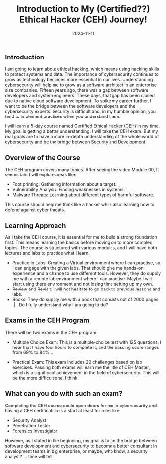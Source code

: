 ﻿---
date: 2024-11-11
title: "Introduction to My (Certified??) Ethical Hacker (CEH) Journey!"
seoTitle: "Journey to Becoming a Certified Ethical Hacker"
seoDescription: "Pursue ethical hacking to connect software development with cybersecurity, aiming for CEH certification and enhanced cybersecurity knowledge"
datePublished: Mon Nov 11 2024 13:47:33 GMT+0000 (Coordinated Universal Time)
cuid: cm3d2vnt9000v09i9dmz0byo4
slug: introduction-to-my-certified-ethical-hacker-ceh-journey
cover: /assets/images/blog/2024-11-11-introduction-to-my-certified-ethical-hacker-ceh-journey/2024-11-11-introduction-to-my-certified-ethical-hacker-ceh-journey.cover.png
tags: cybersecurity, cehv12

---

## Introduction

I am going to learn about ethical hacking, which means using hacking skills to protect systems and data. The importance of cybersecurity continues to grow as technology becomes more essential in our lives. Understanding cybersecurity will help me to grow as a software architect in an enterprise size companies. Fifteen years ago, there was a gap between software developers and system engineers. These days, that gap has been closed due to native cloud software development. To spike my career further, I want to be the bridge between the software developers and the cybersecurity experts. Security is difficult and, in my humble opinion, you tend to implement practises when you understand them.

I will learn a 5-day course named [Certified Ethical Hacker (CEH)](https://iclass.eccouncil.org/courses/certified-ethical-hacker-ceh-v12-sk/)  in my time. My goal is getting a better understanding. I will take the CEH exam. But my real goals are to have a more in-depth understanding of the whole world of cybersecurity and be the bridge between Security and Development.

 
## Overview of the Course

The CEH program covers many topics. After seeing the video Module 00, It seems taht I will explore areas like:

* Foot printing: Gathering information about a target.
* Vulnerability Analysis: Finding weaknesses in systems.
* Malware Threats: Learning about different types of harmful software.

This course should help me think like a hacker while also learning how to defend against cyber threats.

## Learning Approach
As I take the CEH course, it is essential for me to build a strong foundation first. This means learning the basics before moving on to more complex topics. The course is structured with various modules, and I will have both lectures and labs to practice what I learn. 

* Practice in Labs: Creating a Virtual environment where I can practise, so I can engage with the given labs. That should give me hands-on experience and a chance to use different tools. However, they do supply me with a remote lab environment where I can practise. Maybe I will start using there environment and not losing time setting up my own.
* Review and Revisit: I will not hesitate to go back to previous lessons and labs. 
* Books: They do supply me with a book that consists out of 2000 pages :|  . Do I fully understand why I am going to do? 

## Exams in the CEH Program
There will be two exams in the CEH program:

* Multiple Choice Exam: This is a multiple-choice test with 125 questions. I hear that I have four hours to complete it, and the passing score ranges from 69% to 84%...

* Practical Exam: This exam includes 20 challenges based on lab exercises. Passing both exams will earn me the title of CEH Master, which is a significant achievement in the field of cybersecurity. This will be the more difficult one, I think.

## What can you do with such an exam?
Completing the CEH course could open doors for me in cybersecurity and having a CEH certification is a start at least for roles like:

- Security Analyst
- Penetration Tester
- Forensics Investigator

However, as I stated in the beginning, my goal is to be the bridge between software development and cybersecurity to become a better consultant in development teams in big enterprise, or maybe, who know, a security analyst? ... time will tell.


